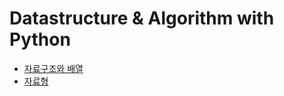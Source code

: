 # Datastructure & Algorithm with Python

+ [자료구조와 배열](https://github.com/kohys92/datastructure-algorithm/blob/2c4bfbee53f3db39195d389c073dc637b3ff3b73/datastructure/listTuple.md)
+ [자료형](https://github.com/kohys92/datastructure-algorithm/blob/5eb7515dd4d8e176aa98301f98503cb2a4c39840/datastructure/datatype.md)

